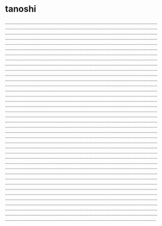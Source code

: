# tanoshi

...................................................................................................................................................................................................................................................................................................................................................................................................................................................................................................................................................................................................................................................................................................................................................................................................................................................................................................................................................................................................................................................................................................................................................................................................................................................................................................................................................................................................................................................................................................................................................................................................................................................................................................................................................................................................................................................................................................................................................................................................................................................................................................................................................................................................................................................................................................................................................................................................................................................................................................................................................................................................................................................................................................................................................................................................................................................................................................................................................................................................................................................................................................................................................................................................................................................................................................................................................................................................................................................................................................................................................................................................................................................................................................................................................................................................................................................................................................................................................................................................................................................................................................................................................................................................................................................................................................................................................................................................................................................................................................................................................................................................................................................................................................................................................................................................................................................................................................................................................................................................................................